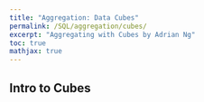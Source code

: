 ```yaml
---
title: "Aggregation: Data Cubes"
permalink: /SQL/aggregation/cubes/
excerpt: "Aggregating with Cubes by Adrian Ng"
toc: true
mathjax: true
---
```


## Intro to Cubes

